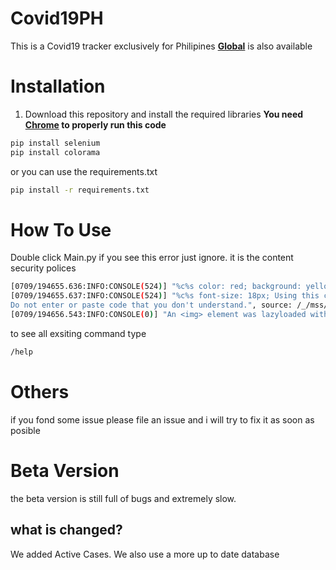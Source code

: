 # Covid19PH
This is a Covid19 tracker exclusively for Philipines **[Global](https://github.com/jostimian/Covid19-project-)** is also available
# Installation
1. Download this repository and install the required libraries **You need[ Chrome](https://www.google.com/intl/en_ph/chrome/) to properly run this code**

```bash
pip install selenium
pip install colorama
```
or you can use the requirements.txt
```bash
pip install -r requirements.txt
```
# How To Use
Double click Main.py
if you see this error just ignore. it is the content security polices
```bash
[0709/194655.636:INFO:CONSOLE(524)] "%c%s color: red; background: yellow; font-size: 24px; WARNING!", source: /_/mss/boq-dots/_/js/k=boq-dots.DotsSplashUi.en_GB.A6P3omu8MmY.es5.O/am=CqE7HmQ/d=1/excm=_b,_tp,covidview/ed=1/dg=0/wt=2/ct=zgms/rs=ALs0n2MTqn6JWEU3BNHq8E_JpxdEPaVGLg/m=_b,_tp (524)
[0709/194655.637:INFO:CONSOLE(524)] "%c%s font-size: 18px; Using this console may allow attackers to impersonate you and steal your information using an attack called Self-XSS.
Do not enter or paste code that you don't understand.", source: /_/mss/boq-dots/_/js/k=boq-dots.DotsSplashUi.en_GB.A6P3omu8MmY.es5.O/am=CqE7HmQ/d=1/excm=_b,_tp,covidview/ed=1/dg=0/wt=2/ct=zgms/rs=ALs0n2MTqn6JWEU3BNHq8E_JpxdEPaVGLg/m=_b,_tp (524)
[0709/194656.543:INFO:CONSOLE(0)] "An <img> element was lazyloaded with loading=lazy, but had no dimensions specified. Specifying dimensions improves performance. See https://crbug.com/954323", source: https://news.google.com/covid19/map?hl=en-PH&mid=/m/05v8c&gl=PH&ceid=PH:en (0) 
```
to see all exsiting command type
```bash
/help
``` 
# Others
if you fond some issue please file an issue and i will try to fix it as soon as posible 

# Beta Version
the beta version is still full of bugs and extremely slow.

## what is changed? 
We added Active Cases. We also use a more up to date database

